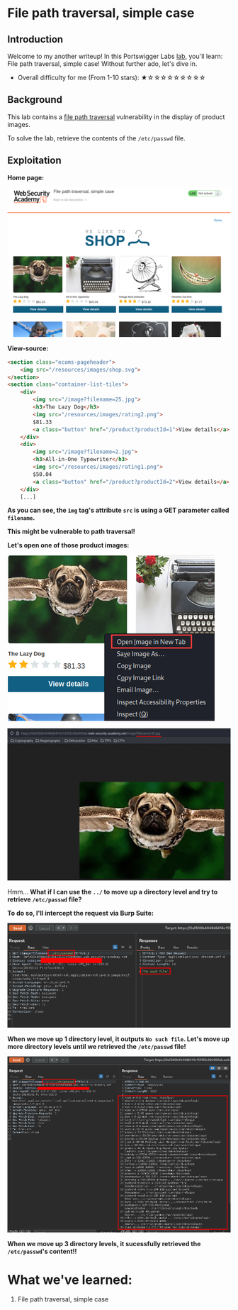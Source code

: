 # File path traversal, simple case

## Introduction

Welcome to my another writeup! In this Portswigger Labs [lab](https://portswigger.net/web-security/file-path-traversal/lab-simple), you'll learn: File path traversal, simple case! Without further ado, let's dive in.

- Overall difficulty for me (From 1-10 stars): ★☆☆☆☆☆☆☆☆☆

## Background

This lab contains a [file path traversal](https://portswigger.net/web-security/file-path-traversal) vulnerability in the display of product images.

To solve the lab, retrieve the contents of the `/etc/passwd` file.

## Exploitation

**Home page:**

![](https://github.com/siunam321/CTF-Writeups/blob/main/Portswigger-Labs/Directory-Traversal/DT-1/images/Pasted%20image%2020221212012831.png)

**View-source:**
```html
<section class="ecoms-pageheader">
    <img src="/resources/images/shop.svg">
</section>
<section class="container-list-tiles">
    <div>
        <img src="/image?filename=25.jpg">
        <h3>The Lazy Dog</h3>
        <img src="/resources/images/rating2.png">
        $81.33
        <a class="button" href="/product?productId=1">View details</a>
    </div>
    <div>
        <img src="/image?filename=2.jpg">
        <h3>All-in-One Typewriter</h3>
        <img src="/resources/images/rating1.png">
        $50.04
        <a class="button" href="/product?productId=2">View details</a>
    </div>
    [...]
```

**As you can see, the `img` tag's attribute `src` is using a GET parameter called `filename`.**

**This might be vulnerable to path traversal!**

**Let's open one of those product images:**

![](https://github.com/siunam321/CTF-Writeups/blob/main/Portswigger-Labs/Directory-Traversal/DT-1/images/Pasted%20image%2020221212013215.png)

![](https://github.com/siunam321/CTF-Writeups/blob/main/Portswigger-Labs/Directory-Traversal/DT-1/images/Pasted%20image%2020221212013226.png)

Hmm... **What if I can use the `../` to move up a directory level and try to retrieve `/etc/passwd` file?**

**To do so, I'll intercept the request via Burp Suite:**

![](https://github.com/siunam321/CTF-Writeups/blob/main/Portswigger-Labs/Directory-Traversal/DT-1/images/Pasted%20image%2020221212013942.png)

**When we move up 1 directory level, it outputs `No such file`. Let's move up more directory levels until we retrieved the `/etc/passwd` file!**

![](https://github.com/siunam321/CTF-Writeups/blob/main/Portswigger-Labs/Directory-Traversal/DT-1/images/Pasted%20image%2020221212014008.png)

**When we move up 3 directory levels, it sucessfully retrieved the `/etc/passwd`'s content!!**

# What we've learned:

1. File path traversal, simple case